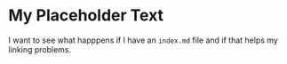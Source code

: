 # My Placeholder Text

I want to see what happpens if I have an `index.md` file and if that helps my linking problems.